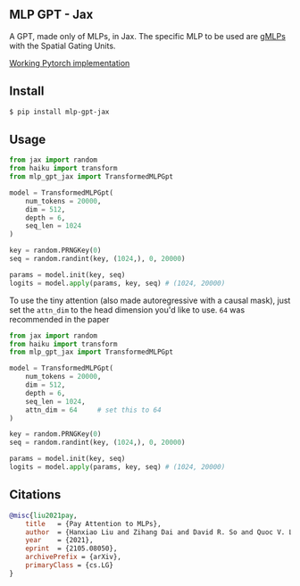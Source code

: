 ## MLP GPT - Jax

A GPT, made only of MLPs, in Jax. The specific MLP to be used are <a href="https://arxiv.org/abs/2105.08050">gMLPs</a> with the Spatial Gating Units.

<a href="https://github.com/lucidrains/g-mlp-gpt">Working Pytorch implementation</a>

## Install

```bash
$ pip install mlp-gpt-jax
```

## Usage

```python
from jax import random
from haiku import transform
from mlp_gpt_jax import TransformedMLPGpt

model = TransformedMLPGpt(
    num_tokens = 20000,
    dim = 512,
    depth = 6,
    seq_len = 1024
)

key = random.PRNGKey(0)
seq = random.randint(key, (1024,), 0, 20000)

params = model.init(key, seq)
logits = model.apply(params, key, seq) # (1024, 20000)
```

To use the tiny attention (also made autoregressive with a causal mask), just set the `attn_dim` to the head dimension you'd like to use. `64` was recommended in the paper

```python
from jax import random
from haiku import transform
from mlp_gpt_jax import TransformedMLPGpt

model = TransformedMLPGpt(
    num_tokens = 20000,
    dim = 512,
    depth = 6,
    seq_len = 1024,
    attn_dim = 64     # set this to 64
)

key = random.PRNGKey(0)
seq = random.randint(key, (1024,), 0, 20000)

params = model.init(key, seq)
logits = model.apply(params, key, seq) # (1024, 20000)
```

## Citations

```bibtex
@misc{liu2021pay,
    title   = {Pay Attention to MLPs}, 
    author  = {Hanxiao Liu and Zihang Dai and David R. So and Quoc V. Le},
    year    = {2021},
    eprint  = {2105.08050},
    archivePrefix = {arXiv},
    primaryClass = {cs.LG}
}
```
